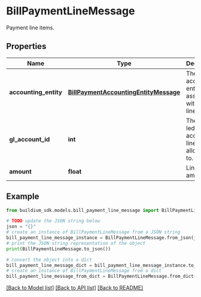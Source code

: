 # BillPaymentLineMessage

Payment line items.

## Properties

Name | Type | Description | Notes
------------ | ------------- | ------------- | -------------
**accounting_entity** | [**BillPaymentAccountingEntityMessage**](BillPaymentAccountingEntityMessage.md) | The accounting entity associated with the bill line item. | [optional] 
**gl_account_id** | **int** | The general ledger account the line item is allocated to. | [optional] 
**amount** | **float** | Line item amount. | [optional] 

## Example

```python
from buildium_sdk.models.bill_payment_line_message import BillPaymentLineMessage

# TODO update the JSON string below
json = "{}"
# create an instance of BillPaymentLineMessage from a JSON string
bill_payment_line_message_instance = BillPaymentLineMessage.from_json(json)
# print the JSON string representation of the object
print(BillPaymentLineMessage.to_json())

# convert the object into a dict
bill_payment_line_message_dict = bill_payment_line_message_instance.to_dict()
# create an instance of BillPaymentLineMessage from a dict
bill_payment_line_message_from_dict = BillPaymentLineMessage.from_dict(bill_payment_line_message_dict)
```
[[Back to Model list]](../README.md#documentation-for-models) [[Back to API list]](../README.md#documentation-for-api-endpoints) [[Back to README]](../README.md)


